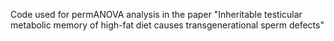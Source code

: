 Code used for permANOVA analysis in the paper "Inheritable testicular metabolic memory of high-fat diet causes transgenerational sperm defects"
